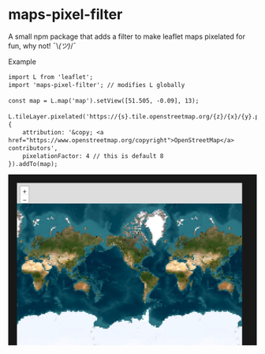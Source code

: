 # maps-pixel-filter
A small npm package that adds a filter to make leaflet maps pixelated for fun, why not! ¯\\_(ツ)_/¯

Example
```
import L from 'leaflet';
import 'maps-pixel-filter'; // modifies L globally

const map = L.map('map').setView([51.505, -0.09], 13);

L.tileLayer.pixelated('https://{s}.tile.openstreetmap.org/{z}/{x}/{y}.png', {
    attribution: '&copy; <a href="https://www.openstreetmap.org/copyright">OpenStreetMap</a> contributors',
    pixelationFactor: 4 // this is default 8
}).addTo(map);
```


![alt text](example.png)